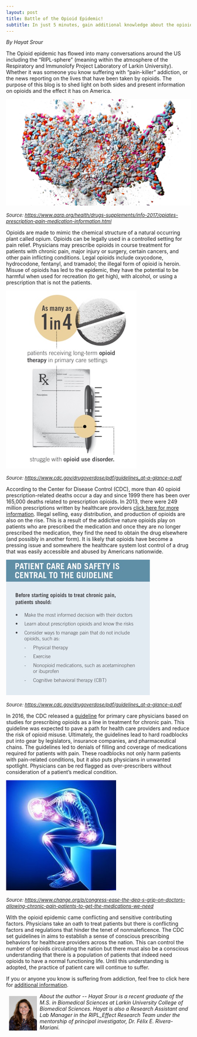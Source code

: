 ```yaml
---
layout: post
title: Battle of the Opioid Epidemic!
subtitle: In just 5 minutes, gain additional knowledge about the opioid crisis
---
```


*By Hayat Srour*

The Opioid epidemic has flowed into many conversations around the US including the “RIPL-sphere” (meaning within the atmosphere of the Respiratory and Immunolofy Project Laboratory of Larkin University). Whether it was someone you know suffering with “pain-killer” addiction, or the news reporting on the lives that have been taken by opioids. The purpose of this blog is to shed light on both sides and present information on opioids and the effect it has on America. 

<img src="/img/opioid-map.jpg" alt="Opioid Epidemic Map" class="inline"/>

<font size="2"><i>Source: https://www.aarp.org/health/drugs-supplements/info-2017/opiates-prescription-pain-medication-information.html </i></font>

Opioids are made to mimic the chemical structure of a natural occurring plant called opium. Opioids can be legally used in a controlled setting for pain relief. Physicians may prescribe opioids in course treatment for patients with chronic pain, major injury or surgery, certain cancers, and other pain inflicting conditions. Legal opioids include oxycodone, hydrocodone, fentanyl, and tramadol; the illegal form of opioid is heroin. Misuse of opioids has led to the epidemic, they have the potential to be harmful when used for recreation (to get high), with alcohol, or using a prescription that is not the patients. 

<img src="/img/opioid-stat1.jpg" alt="Opioid Stats" class="inline"/>

<font size="2"><i>Source: https://www.cdc.gov/drugoverdose/pdf/guidelines_at-a-glance-a.pdf</i></font>

According to the Center for Disease Control (CDC), more than 40 opioid prescription-related deaths occur a day and since 1999 there has been over 165,000 deaths related to prescription opioids. In 2013, there were 249 million prescriptions written by healthcare providers <a href="https://tobaccocontrol.bmj.com/content/22/3/147https://www.lung.org/our-initiatives/healthy-air/sota/city-rankings/most-polluted-cities.html">click here for more information</a>. Illegal selling, easy distribution, and production of opioids are also on the rise. This is a result of the addictive nature opioids play on patients who are prescribed the medication and once they are no longer prescribed the medication, they find the need to obtain the drug elsewhere (and possibly in another form). It is likely that opioids have become a pressing issue and somewhere the healthcare system lost control of a drug that was easily accessible and abused by Americans nationwide. 

<img src="/img/opioid-guidelines.jpg" alt="Opioid Guidelines" class="inline"/>

<font size="2"><i>Source: https://www.cdc.gov/drugoverdose/pdf/guidelines_at-a-glance-a.pdf</i></font>

In 2016, the CDC released a <a href="https://www.cdc.gov/mmwr/volumes/65/rr/rr6501e1.htm">guideline</a> for primary care physicians based on studies for prescribing opioids as a line in treatment for chronic pain. This guideline was expected to pave a path for health care providers and reduce the risk of opioid misuse. Ultimately, the guidelines lead to hard roadblocks put into gear by legislators, insurance companies, and pharmaceutical chains. The guidelines led to denials of filling and coverage of medications required for patients with pain. These roadblocks not only harm patients with pain-related conditions, but it also puts physicians in unwanted spotlight. Physicians can be red flagged as over-prescribers without consideration of a patient’s medical condition. 

<img src="/img/opioid-thinking.jpg" alt="Opioid Guidelines" class="inline"/>

<font size="2"><i>Source: https://www.change.org/p/congress-ease-the-dea-s-grip-on-doctors-allowing-chronic-pain-patients-to-get-the-medications-we-need</i></font>

With the opioid epidemic came conflicting and sensitive contributing factors. Physicians take an oath to treat patients but there is conflicting factors and regulations that hinder the tenet of nonmaleficence. The CDC set guidelines in aims to establish a sense of conscious prescribing behaviors for healthcare providers across the nation. This can control the number of opioids circulating the nation but there must also be a conscious understanding that there is a population of patients that indeed need opioids to have a normal functioning life. Until this understanding is adopted, the practice of patient care will continue to suffer. 

If you or anyone you know is suffering from addiction, feel free to click here for <a href="http://addictionhelp.today/find-rehab-facility/">additional information</a>. 

<img src="/img/Hayat.jpg" alt="Hayat Srour" align="left" style="width: 15%; height: 15%; margin:8px">
<p><i>About the author -- Hayat Srour is a recent graduate of the M.S. in Biomedical Sciences at Larkin University College of Biomedical Sciences. Hayat is also a Research Assistant and Lab Manager in the RIPL_Effect Research Team under the mentorship of principal investigator, Dr. Félix E. Rivera-Mariani.</i></p>